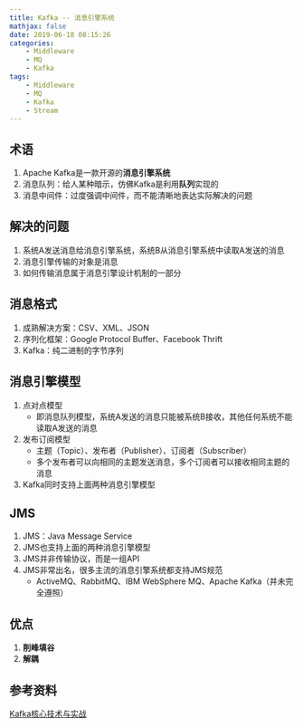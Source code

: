 ```yaml
---
title: Kafka -- 消息引擎系统
mathjax: false
date: 2019-06-18 08:15:26
categories:
    - Middleware
    - MQ
    - Kafka
tags:
    - Middleware
    - MQ
    - Kafka
    - Stream
---
```


## 术语
1. Apache Kafka是一款开源的**消息引擎系统**
2. 消息队列：给人某种暗示，仿佛Kafka是利用**队列**实现的
3. 消息中间件：过度强调中间件，而不能清晰地表达实际解决的问题

<!-- more -->

## 解决的问题
1. 系统A发送消息给消息引擎系统，系统B从消息引擎系统中读取A发送的消息
2. 消息引擎传输的对象是消息
3. 如何传输消息属于消息引擎设计机制的一部分

## 消息格式
1. 成熟解决方案：CSV、XML、JSON
2. 序列化框架：Google Protocol Buffer、Facebook Thrift
3. Kafka：纯二进制的字节序列

## 消息引擎模型
1. 点对点模型
    - 即消息队列模型，系统A发送的消息只能被系统B接收，其他任何系统不能读取A发送的消息
2. 发布订阅模型
    - 主题（Topic）、发布者（Publisher）、订阅者（Subscriber）
    - 多个发布者可以向相同的主题发送消息，多个订阅者可以接收相同主题的消息
3. Kafka同时支持上面两种消息引擎模型

## JMS
1. JMS：Java Message Service
2. JMS也支持上面的两种消息引擎模型
3. JMS并非传输协议，而是一组API
4. JMS非常出名，很多主流的消息引擎系统都支持JMS规范
    - ActiveMQ、RabbitMQ、IBM WebSphere MQ、Apache Kafka（并未完全遵照）

## 优点
1. **削峰填谷**
2. **解耦**

## 参考资料
[Kafka核心技术与实战](https://time.geekbang.org/column/intro/100029201)
